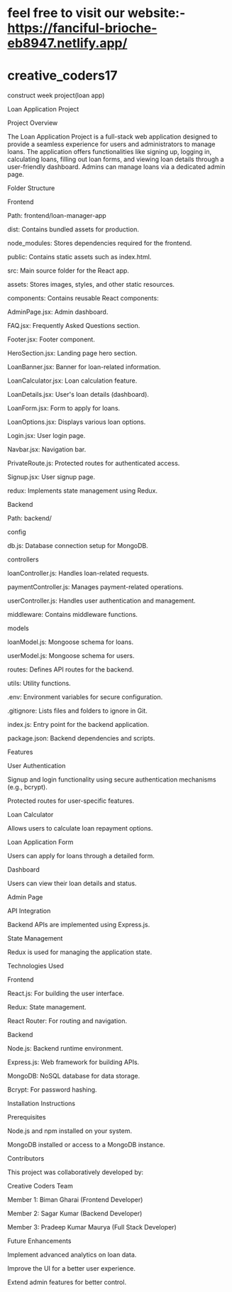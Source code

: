 # feel free to visit our website:-  https://fanciful-brioche-eb8947.netlify.app/

# creative_coders17
construct week project(loan app)

Loan Application Project

Project Overview

The Loan Application Project is a full-stack web application designed to provide a seamless experience for users and administrators to manage loans. The application offers functionalities like signing up, logging in, calculating loans, filling out loan forms, and viewing loan details through a user-friendly dashboard. Admins can manage loans via a dedicated admin page.

Folder Structure

Frontend

Path: frontend/loan-manager-app

dist: Contains bundled assets for production.

node_modules: Stores dependencies required for the frontend.

public: Contains static assets such as index.html.

src: Main source folder for the React app.

assets: Stores images, styles, and other static resources.

components: Contains reusable React components:

AdminPage.jsx: Admin dashboard.

FAQ.jsx: Frequently Asked Questions section.

Footer.jsx: Footer component.

HeroSection.jsx: Landing page hero section.

LoanBanner.jsx: Banner for loan-related information.

LoanCalculator.jsx: Loan calculation feature.

LoanDetails.jsx: User's loan details (dashboard).

LoanForm.jsx: Form to apply for loans.

LoanOptions.jsx: Displays various loan options.

Login.jsx: User login page.

Navbar.jsx: Navigation bar.

PrivateRoute.js: Protected routes for authenticated access.

Signup.jsx: User signup page.

redux: Implements state management using Redux.

Backend

Path: backend/

config

db.js: Database connection setup for MongoDB.

controllers

loanController.js: Handles loan-related requests.

paymentController.js: Manages payment-related operations.

userController.js: Handles user authentication and management.

middleware: Contains middleware functions.

models

loanModel.js: Mongoose schema for loans.

userModel.js: Mongoose schema for users.

routes: Defines API routes for the backend.

utils: Utility functions.

.env: Environment variables for secure configuration.

.gitignore: Lists files and folders to ignore in Git.

index.js: Entry point for the backend application.

package.json: Backend dependencies and scripts.

Features

User Authentication

Signup and login functionality using secure authentication mechanisms (e.g., bcrypt).

Protected routes for user-specific features.

Loan Calculator

Allows users to calculate loan repayment options.

Loan Application Form

Users can apply for loans through a detailed form.

Dashboard

Users can view their loan details and status.

Admin Page

API Integration

Backend APIs are implemented using Express.js.

State Management

Redux is used for managing the application state.

Technologies Used

Frontend

React.js: For building the user interface.

Redux: State management.

React Router: For routing and navigation.

Backend

Node.js: Backend runtime environment.

Express.js: Web framework for building APIs.

MongoDB: NoSQL database for data storage.

Bcrypt: For password hashing.

Installation Instructions

Prerequisites

Node.js and npm installed on your system.

MongoDB installed or access to a MongoDB instance.

Contributors

This project was collaboratively developed by:

Creative Coders Team

Member 1: Biman Gharai (Frontend Developer)

Member 2: Sagar Kumar (Backend Developer)

Member 3: Pradeep Kumar Maurya (Full Stack Developer)

Future Enhancements

Implement advanced analytics on loan data.

Improve the UI for a better user experience.

Extend admin features for better control.


